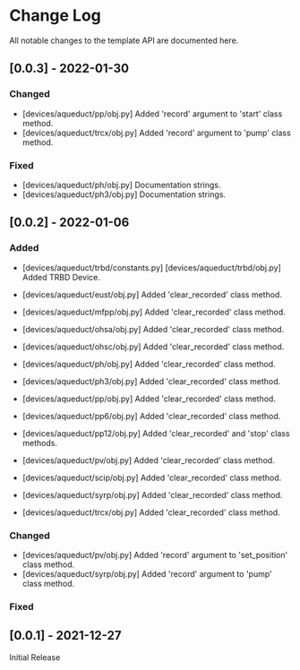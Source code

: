 # Change Log
All notable changes to the template API are documented here.

## [0.0.3] - 2022-01-30
 
### Changed

- [devices/aqueduct/pp/obj.py]
  Added 'record' argument to 'start' class method.
- [devices/aqueduct/trcx/obj.py]
  Added 'record' argument to 'pump' class method.

### Fixed
- [devices/aqueduct/ph/obj.py]
  Documentation strings.
- [devices/aqueduct/ph3/obj.py]
  Documentation strings.

## [0.0.2] - 2022-01-06

### Added
- [devices/aqueduct/trbd/constants.py]
  [devices/aqueduct/trbd/obj.py]
  Added TRBD Device.

- [devices/aqueduct/eust/obj.py]
  Added 'clear_recorded' class method.
- [devices/aqueduct/mfpp/obj.py]
  Added 'clear_recorded' class method.
- [devices/aqueduct/ohsa/obj.py]
  Added 'clear_recorded' class method.
- [devices/aqueduct/ohsc/obj.py]
  Added 'clear_recorded' class method.
- [devices/aqueduct/ph/obj.py]
  Added 'clear_recorded' class method.
- [devices/aqueduct/ph3/obj.py]
  Added 'clear_recorded' class method.
- [devices/aqueduct/pp/obj.py]
  Added 'clear_recorded' class method.
- [devices/aqueduct/pp6/obj.py]
  Added 'clear_recorded' class method.
- [devices/aqueduct/pp12/obj.py]
  Added 'clear_recorded' and 'stop' class methods.
- [devices/aqueduct/pv/obj.py]
  Added 'clear_recorded' class method.
- [devices/aqueduct/scip/obj.py]
  Added 'clear_recorded' class method.
- [devices/aqueduct/syrp/obj.py]
  Added 'clear_recorded' class method.
- [devices/aqueduct/trcx/obj.py]
  Added 'clear_recorded' class method.
 
### Changed

- [devices/aqueduct/pv/obj.py]
  Added 'record' argument to 'set_position' class method.
- [devices/aqueduct/syrp/obj.py]
  Added 'record' argument to 'pump' class method.

### Fixed

## [0.0.1] - 2021-12-27
 
Initial Release
